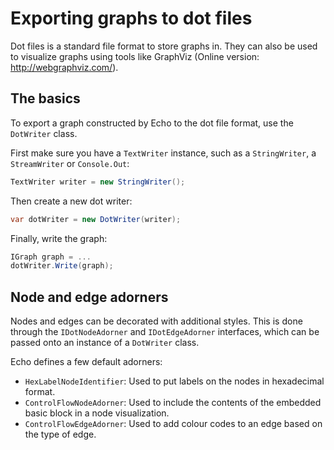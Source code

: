 Exporting graphs to dot files
===========================

Dot files is a standard file format to store graphs in. They can also be used to visualize graphs using tools like GraphViz (Online version: http://webgraphviz.com/).

The basics
----------

To export a graph constructed by Echo to the dot file format, use the `DotWriter` class.

First make sure you have a `TextWriter` instance, such as a `StringWriter`, a `StreamWriter` or `Console.Out`:

```csharp
TextWriter writer = new StringWriter();
```

Then create a new dot writer:

```csharp
var dotWriter = new DotWriter(writer);
```

Finally, write the graph:
```csharp
IGraph graph = ...
dotWriter.Write(graph);
```

Node and edge adorners
----------------------

Nodes and edges can be decorated with additional styles. This is done through the `IDotNodeAdorner` and `IDotEdgeAdorner` interfaces, which can be passed onto an instance of a `DotWriter` class.

Echo defines a few default adorners:

- `HexLabelNodeIdentifier`: Used to put labels on the nodes in hexadecimal format.
- `ControlFlowNodeAdorner`: Used to include the contents of the embedded basic block in a node visualization.
- `ControlFlowEdgeAdorner`: Used to add colour codes to an edge based on the type of edge.